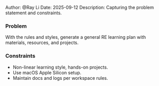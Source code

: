 Author: @Ray Li
Date: 2025-09-12
Description: Capturing the problem statement and constraints.

### Problem
With the rules and styles, generate a general RE learning plan with materials, resources, and projects.

### Constraints
- Non-linear learning style, hands-on projects.
- Use macOS Apple Silicon setup.
- Maintain docs and logs per workspace rules.
